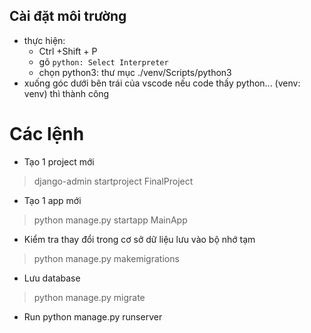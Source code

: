 ## Cài đặt môi trường
<!-- - mở teminal trên vscode
- thực hiện lệnh `python3 -m venv venv`  -->
- thực hiện:
    - Ctrl +Shift + P
    - gõ `python: Select Interpreter`
    - chọn python3: thư mục ./venv/Scripts/python3
- xuống góc dưới bên trái của vscode nếu code thấy python... (venv: venv) thì thành công
<!-- - vào cmd trên vscode (chứ pwshell máy mình chạy hk đc)
- cài đặt một số gói:
    - pip install -U wheel 
    - pip install django 
- Tạo project `django-admin startproject MyProject` -->

# Các lệnh 
- Tạo 1 project mới
> django-admin startproject FinalProject
- Tạo 1 app mới
> python manage.py startapp MainApp
- Kiểm tra thay đổi trong cơ sở dữ liệu lưu vào bộ nhớ tạm
> python manage.py makemigrations
- Lưu database
> python manage.py migrate
- Run python manage.py runserver